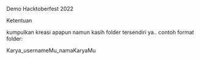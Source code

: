 Demo Hacktoberfest 2022

Ketentuan

kumpulkan kreasi apapun namun kasih folder tersendiri ya.. contoh format folder:

Karya_usernameMu_namaKaryaMu
